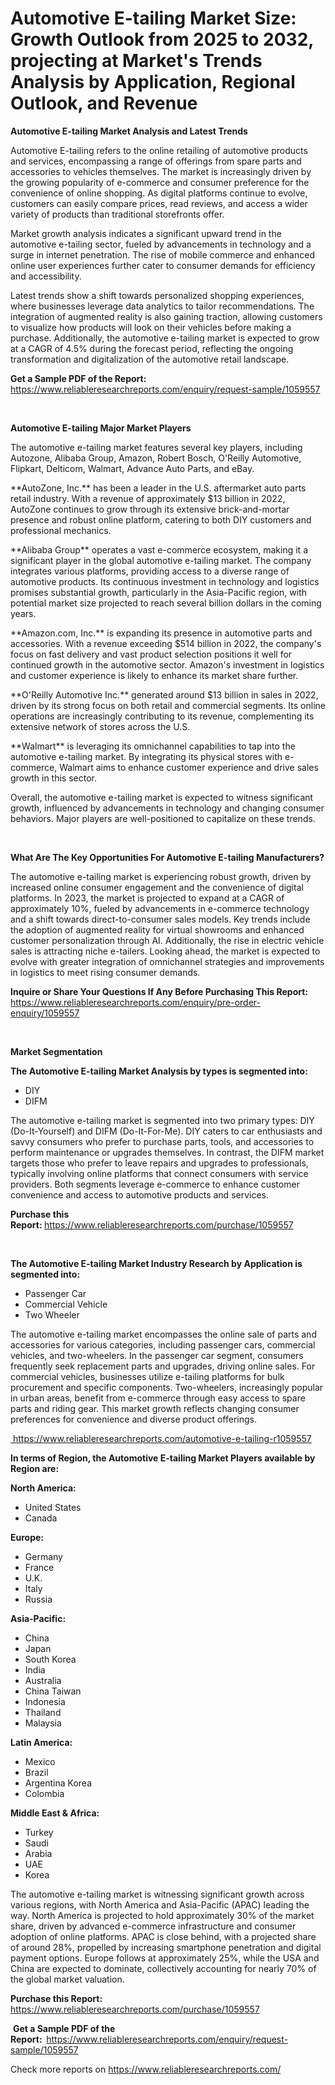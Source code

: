 <p><h1>Automotive E-tailing Market Size: Growth Outlook from 2025 to 2032, projecting at Market's Trends Analysis by Application, Regional Outlook, and Revenue</h1></p><p><strong>Automotive E-tailing Market Analysis and Latest Trends</strong></p>
<p><p>Automotive E-tailing refers to the online retailing of automotive products and services, encompassing a range of offerings from spare parts and accessories to vehicles themselves. The market is increasingly driven by the growing popularity of e-commerce and consumer preference for the convenience of online shopping. As digital platforms continue to evolve, customers can easily compare prices, read reviews, and access a wider variety of products than traditional storefronts offer.</p><p>Market growth analysis indicates a significant upward trend in the automotive e-tailing sector, fueled by advancements in technology and a surge in internet penetration. The rise of mobile commerce and enhanced online user experiences further cater to consumer demands for efficiency and accessibility. </p><p>Latest trends show a shift towards personalized shopping experiences, where businesses leverage data analytics to tailor recommendations. The integration of augmented reality is also gaining traction, allowing customers to visualize how products will look on their vehicles before making a purchase. Additionally, the automotive e-tailing market is expected to grow at a CAGR of 4.5% during the forecast period, reflecting the ongoing transformation and digitalization of the automotive retail landscape.</p></p>
<p><strong>Get a Sample PDF of the Report:&nbsp;</strong> <a href="https://www.reliableresearchreports.com/enquiry/request-sample/1059557?utm_campaign=3034&utm_medium=2&utm_source=Github&utm_content=ia&utm_term=22032025&utm_id=automotive-e-tailing">https://www.reliableresearchreports.com/enquiry/request-sample/1059557</a></p>
<p>&nbsp;</p>
<p><strong>Automotive E-tailing Major Market Players</strong></p>
<p><p>The automotive e-tailing market features several key players, including Autozone, Alibaba Group, Amazon, Robert Bosch, O'Reilly Automotive, Flipkart, Delticom, Walmart, Advance Auto Parts, and eBay. </p><p>**AutoZone, Inc.** has been a leader in the U.S. aftermarket auto parts retail industry. With a revenue of approximately $13 billion in 2022, AutoZone continues to grow through its extensive brick-and-mortar presence and robust online platform, catering to both DIY customers and professional mechanics. </p><p>**Alibaba Group** operates a vast e-commerce ecosystem, making it a significant player in the global automotive e-tailing market. The company integrates various platforms, providing access to a diverse range of automotive products. Its continuous investment in technology and logistics promises substantial growth, particularly in the Asia-Pacific region, with potential market size projected to reach several billion dollars in the coming years.</p><p>**Amazon.com, Inc.** is expanding its presence in automotive parts and accessories. With a revenue exceeding $514 billion in 2022, the company's focus on fast delivery and vast product selection positions it well for continued growth in the automotive sector. Amazon's investment in logistics and customer experience is likely to enhance its market share further.</p><p>**O'Reilly Automotive Inc.** generated around $13 billion in sales in 2022, driven by its strong focus on both retail and commercial segments. Its online operations are increasingly contributing to its revenue, complementing its extensive network of stores across the U.S.</p><p>**Walmart** is leveraging its omnichannel capabilities to tap into the automotive e-tailing market. By integrating its physical stores with e-commerce, Walmart aims to enhance customer experience and drive sales growth in this sector.</p><p>Overall, the automotive e-tailing market is expected to witness significant growth, influenced by advancements in technology and changing consumer behaviors. Major players are well-positioned to capitalize on these trends.</p></p>
<p>&nbsp;</p>
<p><strong>What Are The Key Opportunities For Automotive E-tailing Manufacturers?</strong></p>
<p><p>The automotive e-tailing market is experiencing robust growth, driven by increased online consumer engagement and the convenience of digital platforms. In 2023, the market is projected to expand at a CAGR of approximately 10%, fueled by advancements in e-commerce technology and a shift towards direct-to-consumer sales models. Key trends include the adoption of augmented reality for virtual showrooms and enhanced customer personalization through AI. Additionally, the rise in electric vehicle sales is attracting niche e-tailers. Looking ahead, the market is expected to evolve with greater integration of omnichannel strategies and improvements in logistics to meet rising consumer demands.</p></p>
<p><strong>Inquire or Share Your Questions If Any Before Purchasing This Report:</strong> <a href="https://www.reliableresearchreports.com/enquiry/pre-order-enquiry/1059557?utm_campaign=3034&utm_medium=2&utm_source=Github&utm_content=ia&utm_term=22032025&utm_id=automotive-e-tailing">https://www.reliableresearchreports.com/enquiry/pre-order-enquiry/1059557</a></p>
<p>&nbsp;</p>
<p><strong>Market Segmentation</strong></p>
<p><strong>The Automotive E-tailing Market Analysis by types is segmented into:</strong></p>
<p><ul><li>DIY</li><li>DIFM</li></ul></p>
<p><p>The automotive e-tailing market is segmented into two primary types: DIY (Do-It-Yourself) and DIFM (Do-It-For-Me). DIY caters to car enthusiasts and savvy consumers who prefer to purchase parts, tools, and accessories to perform maintenance or upgrades themselves. In contrast, the DIFM market targets those who prefer to leave repairs and upgrades to professionals, typically involving online platforms that connect consumers with service providers. Both segments leverage e-commerce to enhance customer convenience and access to automotive products and services.</p></p>
<p><strong>Purchase this Report:&nbsp;</strong><a href="https://www.reliableresearchreports.com/purchase/1059557?utm_campaign=3034&utm_medium=2&utm_source=Github&utm_content=ia&utm_term=22032025&utm_id=automotive-e-tailing">https://www.reliableresearchreports.com/purchase/1059557</a></p>
<p>&nbsp;</p>
<p><strong>The Automotive E-tailing Market Industry Research by Application is segmented into:</strong></p>
<p><ul><li>Passenger Car</li><li>Commercial Vehicle</li><li>Two Wheeler</li></ul></p>
<p><p>The automotive e-tailing market encompasses the online sale of parts and accessories for various categories, including passenger cars, commercial vehicles, and two-wheelers. In the passenger car segment, consumers frequently seek replacement parts and upgrades, driving online sales. For commercial vehicles, businesses utilize e-tailing platforms for bulk procurement and specific components. Two-wheelers, increasingly popular in urban areas, benefit from e-commerce through easy access to spare parts and riding gear. This market growth reflects changing consumer preferences for convenience and diverse product offerings.</p></p>
<p><a href="https://www.reliableresearchreports.com/automotive-e-tailing-r1059557?utm_campaign=3034&utm_medium=2&utm_source=Github&utm_content=ia&utm_term=22032025&utm_id=automotive-e-tailing">&nbsp;https://www.reliableresearchreports.com/automotive-e-tailing-r1059557</a></p>
<p><strong>In terms of Region, the Automotive E-tailing Market Players available by Region are:</strong></p>
<p>
    <p> <strong> North America: </strong>
        <ul>
            <li>United States</li>
            <li>Canada</li>
        </ul>
        </p> 
    <p> <strong> Europe: </strong>
        <ul>
            <li>Germany</li>
            <li>France</li>
            <li>U.K.</li>
            <li>Italy</li>
            <li>Russia</li>
        </ul>
        </p> 
    <p> <strong> Asia-Pacific: </strong>
        <ul>
            <li>China</li>
            <li>Japan</li>
            <li>South Korea</li>
            <li>India</li>
            <li>Australia</li>
            <li>China Taiwan</li>
            <li>Indonesia</li>
            <li>Thailand</li>
            <li>Malaysia</li>
        </ul>
        </p> 
    <p> <strong> Latin America: </strong>
        <ul>
            <li>Mexico</li>
            <li>Brazil</li>
            <li>Argentina Korea</li>
            <li>Colombia</li>
        </ul>
        </p> 
    <p> <strong> Middle East & Africa: </strong>
        <ul>
            <li>Turkey</li>
            <li>Saudi</li>
            <li>Arabia</li>
            <li>UAE</li>
            <li>Korea</li>
        </ul>
    </p>
    </p>
<p><p>The automotive e-tailing market is witnessing significant growth across various regions, with North America and Asia-Pacific (APAC) leading the way. North America is projected to hold approximately 30% of the market share, driven by advanced e-commerce infrastructure and consumer adoption of online platforms. APAC is close behind, with a projected share of around 28%, propelled by increasing smartphone penetration and digital payment options. Europe follows at approximately 25%, while the USA and China are expected to dominate, collectively accounting for nearly 70% of the global market valuation.</p></p>
<p><strong>Purchase this Report: </strong><a href="https://www.reliableresearchreports.com/purchase/1059557?utm_campaign=3034&utm_medium=2&utm_source=Github&utm_content=ia&utm_term=22032025&utm_id=automotive-e-tailing">https://www.reliableresearchreports.com/purchase/1059557</a></p>
<p>&nbsp;<strong>Get a Sample PDF of the Report:&nbsp;&nbsp;</strong><a href="https://www.reliableresearchreports.com/enquiry/request-sample/1059557?utm_campaign=3034&utm_medium=2&utm_source=Github&utm_content=ia&utm_term=22032025&utm_id=automotive-e-tailing">https://www.reliableresearchreports.com/enquiry/request-sample/1059557</a></p>
<p><strong></strong></p>
<p>Check more reports on <a href="https://www.reliableresearchreports.com/?utm_campaign=3034&utm_medium=2&utm_source=Github&utm_content=ia&utm_term=22032025&utm_id=automotive-e-tailing">https://www.reliableresearchreports.com/</a></p>